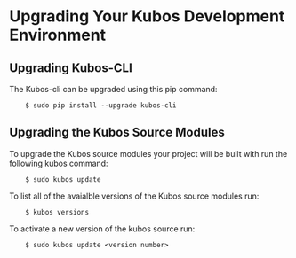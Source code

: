 # Upgrading Your Kubos Development Environment

## Upgrading Kubos-CLI

The Kubos-cli can be upgraded using this pip command:

        $ sudo pip install --upgrade kubos-cli

## Upgrading the Kubos Source Modules

To upgrade the Kubos source modules your project will be built with run the following kubos command:

        $ sudo kubos update

To list all of the avaialble versions of the Kubos source modules run:

        $ kubos versions

To activate a new version of the kubos source run:

        $ sudo kubos update <version number>

